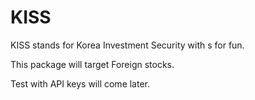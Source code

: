 # KISS

KISS stands for Korea Investment Security with s for fun. 

This package will target Foreign stocks. 

Test with API keys will come later. 
